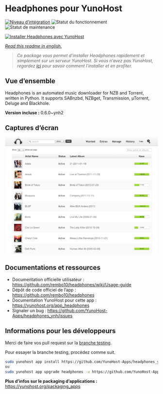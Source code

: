 <!--
N.B.: This README was automatically generated by https://github.com/YunoHost/apps/tree/master/tools/README-generator
It shall NOT be edited by hand.
-->

# Headphones pour YunoHost

[![Niveau d’intégration](https://dash.yunohost.org/integration/headphones.svg)](https://dash.yunohost.org/appci/app/headphones) ![Statut du fonctionnement](https://ci-apps.yunohost.org/ci/badges/headphones.status.svg) ![Statut de maintenance](https://ci-apps.yunohost.org/ci/badges/headphones.maintain.svg)

[![Installer Headphones avec YunoHost](https://install-app.yunohost.org/install-with-yunohost.svg)](https://install-app.yunohost.org/?app=headphones)

*[Read this readme in english.](./README.md)*

> *Ce package vous permet d’installer Headphones rapidement et simplement sur un serveur YunoHost.
Si vous n’avez pas YunoHost, regardez [ici](https://yunohost.org/#/install) pour savoir comment l’installer et en profiter.*

## Vue d’ensemble

Headphones is an automated music downloader for NZB and Torrent, written in Python. It supports SABnzbd, NZBget, Transmission, µTorrent, Deluge and Blackhole.


**Version incluse :** 0.6.0~ynh2

## Captures d’écran

![Capture d’écran de Headphones](./doc/screenshots/screenshot01.png)

## Documentations et ressources

* Documentation officielle utilisateur : <https://github.com/rembo10/headphones/wiki/Usage-guide>
* Dépôt de code officiel de l’app : <https://github.com/rembo10/headphones>
* Documentation YunoHost pour cette app : <https://yunohost.org/app_headphones>
* Signaler un bug : <https://github.com/YunoHost-Apps/headphones_ynh/issues>

## Informations pour les développeurs

Merci de faire vos pull request sur la [branche testing](https://github.com/YunoHost-Apps/headphones_ynh/tree/testing).

Pour essayer la branche testing, procédez comme suit.

``` bash
sudo yunohost app install https://github.com/YunoHost-Apps/headphones_ynh/tree/testing --debug
ou
sudo yunohost app upgrade headphones -u https://github.com/YunoHost-Apps/headphones_ynh/tree/testing --debug
```

**Plus d’infos sur le packaging d’applications :** <https://yunohost.org/packaging_apps>